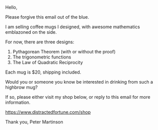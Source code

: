 Hello,

Please forgive this email out of the blue.

I am selling coffee mugs I designed, with awesome mathematics emblazoned on the side.

For now, there are three designs:
1. Pythagorean Theorem (with or without the proof)
2. The trigonometric functions
3. The Law of Quadratic Reciprocity

Each mug is $20, shipping included.

Would you or someone you know be interested in drinking from such a highbrow mug?

If so, please either visit my shop below, or reply to this email for more information.

https://www.distractedfortune.com/shop

Thank you,
Peter Martinson

